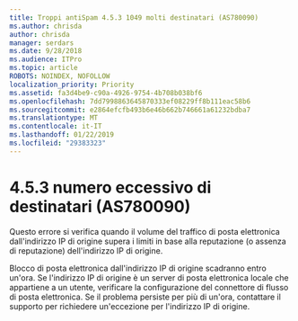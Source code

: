 ```yaml
---
title: Troppi antiSpam 4.5.3 1049 molti destinatari (AS780090)
ms.author: chrisda
author: chrisda
manager: serdars
ms.date: 9/28/2018
ms.audience: ITPro
ms.topic: article
ROBOTS: NOINDEX, NOFOLLOW
localization_priority: Priority
ms.assetid: fa3d4be9-c90a-4926-9754-4b708b038bf6
ms.openlocfilehash: 7dd7998863645870333ef08229ff8b111eac58b6
ms.sourcegitcommit: e2864efcfb493b6e46b662b746661a61232bdba7
ms.translationtype: MT
ms.contentlocale: it-IT
ms.lasthandoff: 01/22/2019
ms.locfileid: "29383323"
---
```

# <a name="453-too-many-recipients-as780090"></a>4.5.3 numero eccessivo di destinatari (AS780090)

Questo errore si verifica quando il volume del traffico di posta elettronica dall'indirizzo IP di origine supera i limiti in base alla reputazione (o assenza di reputazione) dell'indirizzo IP di origine.
  
Blocco di posta elettronica dall'indirizzo IP di origine scadranno entro un'ora. Se l'indirizzo IP di origine è un server di posta elettronica locale che appartiene a un utente, verificare la configurazione del connettore di flusso di posta elettronica. Se il problema persiste per più di un'ora, contattare il supporto per richiedere un'eccezione per l'indirizzo IP di origine.
  

